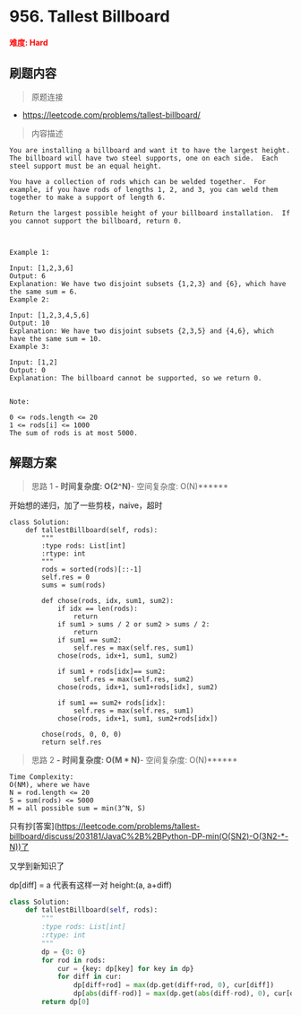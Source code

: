 # 956. Tallest Billboard

**<font color=red>难度: Hard</font>**

## 刷题内容

> 原题连接

* https://leetcode.com/problems/tallest-billboard/

> 内容描述

```
You are installing a billboard and want it to have the largest height.  The billboard will have two steel supports, one on each side.  Each steel support must be an equal height.

You have a collection of rods which can be welded together.  For example, if you have rods of lengths 1, 2, and 3, you can weld them together to make a support of length 6.

Return the largest possible height of your billboard installation.  If you cannot support the billboard, return 0.

 

Example 1:

Input: [1,2,3,6]
Output: 6
Explanation: We have two disjoint subsets {1,2,3} and {6}, which have the same sum = 6.
Example 2:

Input: [1,2,3,4,5,6]
Output: 10
Explanation: We have two disjoint subsets {2,3,5} and {4,6}, which have the same sum = 10.
Example 3:

Input: [1,2]
Output: 0
Explanation: The billboard cannot be supported, so we return 0.
 

Note:

0 <= rods.length <= 20
1 <= rods[i] <= 1000
The sum of rods is at most 5000.
```

## 解题方案

> 思路 1
******- 时间复杂度: O(2^N)******- 空间复杂度: O(N)******

开始想的递归，加了一些剪枝，naive，超时

```
class Solution:
    def tallestBillboard(self, rods):
        """
        :type rods: List[int]
        :rtype: int
        """
        rods = sorted(rods)[::-1]
        self.res = 0
        sums = sum(rods)
        
        def chose(rods, idx, sum1, sum2):
            if idx == len(rods):
                return
            if sum1 > sums / 2 or sum2 > sums / 2:
                return
            if sum1 == sum2:
                self.res = max(self.res, sum1)
            chose(rods, idx+1, sum1, sum2)
            
            if sum1 + rods[idx]== sum2:
                self.res = max(self.res, sum2)
            chose(rods, idx+1, sum1+rods[idx], sum2)
            
            if sum1 == sum2+ rods[idx]:
                self.res = max(self.res, sum1)
            chose(rods, idx+1, sum1, sum2+rods[idx])

        chose(rods, 0, 0, 0)
        return self.res
```

> 思路 2
******- 时间复杂度: O(M * N)******- 空间复杂度: O(N)******

```
Time Complexity:
O(NM), where we have
N = rod.length <= 20
S = sum(rods) <= 5000
M = all possible sum = min(3^N, S)
```

只有抄[答案](https://leetcode.com/problems/tallest-billboard/discuss/203181/JavaC%2B%2BPython-DP-min(O(SN2)-O(3N2-*-N))了

又学到新知识了

dp[diff] = a 代表有这样一对 height:(a, a+diff)

```python
class Solution:
    def tallestBillboard(self, rods):
        """
        :type rods: List[int]
        :rtype: int
        """
        dp = {0: 0}
        for rod in rods:
            cur = {key: dp[key] for key in dp}
            for diff in cur:
                dp[diff+rod] = max(dp.get(diff+rod, 0), cur[diff])
                dp[abs(diff-rod)] = max(dp.get(abs(diff-rod), 0), cur[diff] + min(diff, rod))
        return dp[0]
```






















